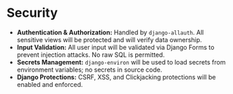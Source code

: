# Security

*   **Authentication & Authorization:** Handled by `django-allauth`. All sensitive views will be protected and will verify data ownership.
*   **Input Validation:** All user input will be validated via Django Forms to prevent injection attacks. No raw SQL is permitted.
*   **Secrets Management:** `django-environ` will be used to load secrets from environment variables; no secrets in source code.
*   **Django Protections:** CSRF, XSS, and Clickjacking protections will be enabled and enforced.

